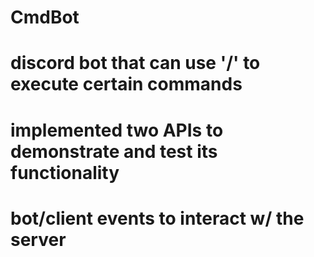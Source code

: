 # CmdBot

# discord bot that can use '/' to execute certain commands
# implemented two APIs to demonstrate and test its functionality
# bot/client events to interact w/ the server
